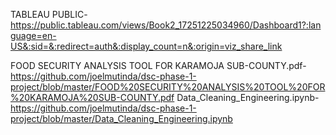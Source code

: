 TABLEAU PUBLIC-https://public.tableau.com/views/Book2_17251225034960/Dashboard1?:language=en-US&:sid=&:redirect=auth&:display_count=n&:origin=viz_share_link

FOOD SECURITY ANALYSIS TOOL FOR KARAMOJA SUB-COUNTY.pdf-https://github.com/joelmutinda/dsc-phase-1-project/blob/master/FOOD%20SECURITY%20ANALYSIS%20TOOL%20FOR%20KARAMOJA%20SUB-COUNTY.pdf
Data_Cleaning_Engineering.ipynb- https://github.com/joelmutinda/dsc-phase-1-project/blob/master/Data_Cleaning_Engineering.ipynb
